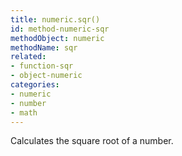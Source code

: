 ```yaml
---
title: numeric.sqr()
id: method-numeric-sqr
methodObject: numeric
methodName: sqr
related:
- function-sqr
- object-numeric
categories:
- numeric
- number
- math
---
```


Calculates the square root of a number.